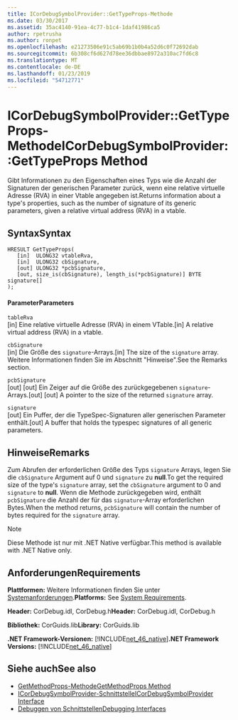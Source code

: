 ```yaml
---
title: ICorDebugSymbolProvider::GetTypeProps-Methode
ms.date: 03/30/2017
ms.assetid: 35ac4140-91ea-4c77-b1c4-1daf41986ca5
author: rpetrusha
ms.author: ronpet
ms.openlocfilehash: e21273506e91c5ab69b1b0b4a52d6c0f72692dab
ms.sourcegitcommit: 6b308cf6d627d78ee36dbbae8972a310ac7fd6c8
ms.translationtype: MT
ms.contentlocale: de-DE
ms.lasthandoff: 01/23/2019
ms.locfileid: "54712771"
---
```

# <a name="icordebugsymbolprovidergettypeprops-method"></a><span data-ttu-id="b9f4b-102">ICorDebugSymbolProvider::GetTypeProps-Methode</span><span class="sxs-lookup"><span data-stu-id="b9f4b-102">ICorDebugSymbolProvider::GetTypeProps Method</span></span>
<span data-ttu-id="b9f4b-103">Gibt Informationen zu den Eigenschaften eines Typs wie die Anzahl der Signaturen der generischen Parameter zurück, wenn eine relative virtuelle Adresse (RVA) in einer Vtable angegeben ist.</span><span class="sxs-lookup"><span data-stu-id="b9f4b-103">Returns information about a type's properties, such as the number of signature of its generic parameters, given a relative virtual address (RVA) in a vtable.</span></span>  
  
## <a name="syntax"></a><span data-ttu-id="b9f4b-104">Syntax</span><span class="sxs-lookup"><span data-stu-id="b9f4b-104">Syntax</span></span>  
  
```  
HRESULT GetTypeProps(  
   [in]  ULONG32 vtableRva,  
   [in]  ULONG32 cbSignature,  
   [out] ULONG32 *pcbSignature,  
   [out, size_is(cbSignature), length_is(*pcbSignature)] BYTE signature[]  
);  
```  
  
#### <a name="parameters"></a><span data-ttu-id="b9f4b-105">Parameter</span><span class="sxs-lookup"><span data-stu-id="b9f4b-105">Parameters</span></span>  
 `tableRva`  
 <span data-ttu-id="b9f4b-106">[in] Eine relative virtuelle Adresse (RVA) in einem VTable.</span><span class="sxs-lookup"><span data-stu-id="b9f4b-106">[in] A relative virtual address (RVA) in a vtable.</span></span>  
  
 `cbSignature`  
 <span data-ttu-id="b9f4b-107">[in] Die Größe des `signature`-Arrays.</span><span class="sxs-lookup"><span data-stu-id="b9f4b-107">[in] The size of the `signature` array.</span></span> <span data-ttu-id="b9f4b-108">Weitere Informationen finden Sie im Abschnitt "Hinweise".</span><span class="sxs-lookup"><span data-stu-id="b9f4b-108">See the Remarks section.</span></span>  
  
 `pcbSignature`  
 <span data-ttu-id="b9f4b-109">[out] [out] Ein Zeiger auf die Größe des zurückgegebenen `signature`-Arrays.</span><span class="sxs-lookup"><span data-stu-id="b9f4b-109">[out] [out] A pointer to the size of the returned `signature` array.</span></span>  
  
 `signature`  
 <span data-ttu-id="b9f4b-110">[out] Ein Puffer, der die TypeSpec-Signaturen aller generischen Parameter enthält.</span><span class="sxs-lookup"><span data-stu-id="b9f4b-110">[out] A buffer that holds the typespec signatures of all generic parameters.</span></span>  
  
## <a name="remarks"></a><span data-ttu-id="b9f4b-111">Hinweise</span><span class="sxs-lookup"><span data-stu-id="b9f4b-111">Remarks</span></span>  
 <span data-ttu-id="b9f4b-112">Zum Abrufen der erforderlichen Größe des Typs `signature` Arrays, legen Sie die `cbSignature` Argument auf 0 und `signature` zu **null**.</span><span class="sxs-lookup"><span data-stu-id="b9f4b-112">To get the required size of the type's `signature` array, set the `cbSignature` argument to 0 and `signature` to **null**.</span></span> <span data-ttu-id="b9f4b-113">Wenn die Methode zurückgegeben wird, enthält `pcbSignature` die Anzahl der für das `signature`-Array erforderlichen Bytes.</span><span class="sxs-lookup"><span data-stu-id="b9f4b-113">When the method returns, `pcbSignature` will contain the number of bytes required for the `signature` array.</span></span>  
  
> [!NOTE]
>  <span data-ttu-id="b9f4b-114">Diese Methode ist nur mit .NET Native verfügbar.</span><span class="sxs-lookup"><span data-stu-id="b9f4b-114">This method is available with .NET Native only.</span></span>  
  
## <a name="requirements"></a><span data-ttu-id="b9f4b-115">Anforderungen</span><span class="sxs-lookup"><span data-stu-id="b9f4b-115">Requirements</span></span>  
 <span data-ttu-id="b9f4b-116">**Plattformen:** Weitere Informationen finden Sie unter [Systemanforderungen](../../../../docs/framework/get-started/system-requirements.md).</span><span class="sxs-lookup"><span data-stu-id="b9f4b-116">**Platforms:** See [System Requirements](../../../../docs/framework/get-started/system-requirements.md).</span></span>  
  
 <span data-ttu-id="b9f4b-117">**Header:** CorDebug.idl, CorDebug.h</span><span class="sxs-lookup"><span data-stu-id="b9f4b-117">**Header:** CorDebug.idl, CorDebug.h</span></span>  
  
 <span data-ttu-id="b9f4b-118">**Bibliothek:** CorGuids.lib</span><span class="sxs-lookup"><span data-stu-id="b9f4b-118">**Library:** CorGuids.lib</span></span>  
  
 <span data-ttu-id="b9f4b-119">**.NET Framework-Versionen:** [!INCLUDE[net_46_native](../../../../includes/net-46-native-md.md)]</span><span class="sxs-lookup"><span data-stu-id="b9f4b-119">**.NET Framework Versions:** [!INCLUDE[net_46_native](../../../../includes/net-46-native-md.md)]</span></span>  
  
## <a name="see-also"></a><span data-ttu-id="b9f4b-120">Siehe auch</span><span class="sxs-lookup"><span data-stu-id="b9f4b-120">See also</span></span>
- [<span data-ttu-id="b9f4b-121">GetMethodProps-Methode</span><span class="sxs-lookup"><span data-stu-id="b9f4b-121">GetMethodProps Method</span></span>](../../../../docs/framework/unmanaged-api/debugging/icordebugsymbolprovider-getmethodprops-method.md)
- [<span data-ttu-id="b9f4b-122">ICorDebugSymbolProvider-Schnittstelle</span><span class="sxs-lookup"><span data-stu-id="b9f4b-122">ICorDebugSymbolProvider Interface</span></span>](../../../../docs/framework/unmanaged-api/debugging/icordebugsymbolprovider-interface.md)
- [<span data-ttu-id="b9f4b-123">Debuggen von Schnittstellen</span><span class="sxs-lookup"><span data-stu-id="b9f4b-123">Debugging Interfaces</span></span>](../../../../docs/framework/unmanaged-api/debugging/debugging-interfaces.md)
